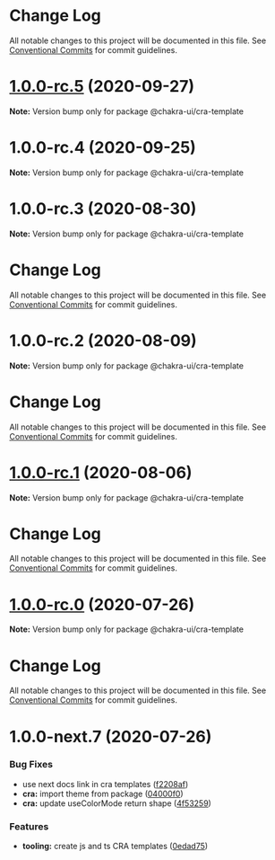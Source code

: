 # Change Log

All notable changes to this project will be documented in this file. See
[Conventional Commits](https://conventionalcommits.org) for commit guidelines.

# [1.0.0-rc.5](https://github.com/chakra-ui/chakra-ui/compare/@chakra-ui/cra-template@1.0.0-rc.4...@chakra-ui/cra-template@1.0.0-rc.5) (2020-09-27)

**Note:** Version bump only for package @chakra-ui/cra-template

# 1.0.0-rc.4 (2020-09-25)

**Note:** Version bump only for package @chakra-ui/cra-template

# 1.0.0-rc.3 (2020-08-30)

**Note:** Version bump only for package @chakra-ui/cra-template

# Change Log

All notable changes to this project will be documented in this file. See
[Conventional Commits](https://conventionalcommits.org) for commit guidelines.

# 1.0.0-rc.2 (2020-08-09)

**Note:** Version bump only for package @chakra-ui/cra-template

# Change Log

All notable changes to this project will be documented in this file. See
[Conventional Commits](https://conventionalcommits.org) for commit guidelines.

# [1.0.0-rc.1](https://github.com/chakra-ui/chakra-ui/compare/@chakra-ui/cra-template@1.0.0-rc.0...@chakra-ui/cra-template@1.0.0-rc.1) (2020-08-06)

**Note:** Version bump only for package @chakra-ui/cra-template

# Change Log

All notable changes to this project will be documented in this file. See
[Conventional Commits](https://conventionalcommits.org) for commit guidelines.

# [1.0.0-rc.0](https://github.com/chakra-ui/chakra-ui/compare/@chakra-ui/cra-template@1.0.0-next.7...@chakra-ui/cra-template@1.0.0-rc.0) (2020-07-26)

**Note:** Version bump only for package @chakra-ui/cra-template

# Change Log

All notable changes to this project will be documented in this file. See
[Conventional Commits](https://conventionalcommits.org) for commit guidelines.

# 1.0.0-next.7 (2020-07-26)

### Bug Fixes

- use next docs link in cra templates
  ([f2208af](https://github.com/chakra-ui/chakra-ui/commit/f2208af1c222d61d84fdecce693c6f5d70c50fa5))
- **cra:** import theme from package
  ([04000f0](https://github.com/chakra-ui/chakra-ui/commit/04000f03ceec88a8fff38bc62baa37f864316693))
- **cra:** update useColorMode return shape
  ([4f53259](https://github.com/chakra-ui/chakra-ui/commit/4f53259190157f7ed4c7af48a0fafbfc05210428))

### Features

- **tooling:** create js and ts CRA templates
  ([0edad75](https://github.com/chakra-ui/chakra-ui/commit/0edad759487834be76b5f2159937616a779a6f75))
